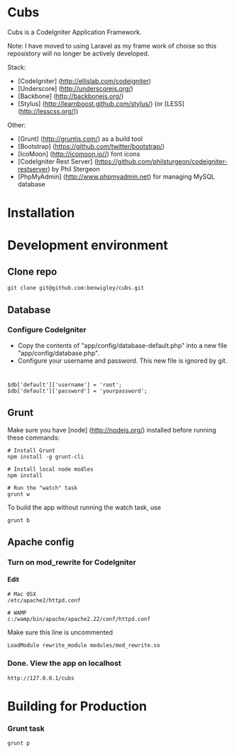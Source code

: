 Cubs
====

Cubs is a CodeIgniter Application Framework.

Note: I have moved to using Laravel as my frame work of choise so this reposistory will no longer be actively developed.

Stack:
* [CodeIgniter] (http://ellislab.com/codeigniter)
* [Underscore] (http://underscorejs.org/)
* [Backbone] (http://backbonejs.org/)
* [Stylus] (http://learnboost.github.com/stylus/) (or [LESS] (http://lesscss.org/))

Other:
* [Grunt] (http://gruntjs.com/) as a build tool
* [Bootstrap] (https://github.com/twitter/bootstrap/)
* [IcoMoon] (http://icomoon.io//) font icons
* [CodeIgniter Rest Server] (https://github.com/philsturgeon/codeigniter-restserver) by Phil Stergeon
* [PhpMyAdmin] (http://www.phpmyadmin.net) for managing MySQL database


# Installation

# Development environment

## Clone repo
	git clone git@github.com:benwigley/cubs.git

## Database

### Configure CodeIgniter

* Copy the contents of "app/config/database-default.php" into a new file "app/config/database.php".
* Configure your username and password. This new file is ignored by git. 

#
	$db['default']['username'] = 'root';
	$db['default']['password'] = 'yourpassword';

## Grunt
Make sure you have [node] (http://nodejs.org/) installed before running these commands:

	# Install Grunt
	npm install -g grunt-cli

	# Install local node modles
	npm install

	# Run the "watch" task
	grunt w

To build the app without running the watch task, use
	
	grunt b

## Apache config

### Turn on mod_rewrite for CodeIgniter
#### Edit
	# Mac OSX
	/etc/apache2/httpd.conf
	
	# WAMP
	c:/wamp/bin/apache/apache2.22/conf/httpd.conf
	

Make sure this line is uncommented

	LoadModule rewrite_module modules/mod_rewrite.so


### Done. View the app on localhost
	http://127.0.0.1/cubs

# Building for Production

### Grunt task
	grunt p
